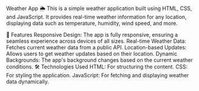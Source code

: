 Weather App 🌦️
This is a simple weather application built using HTML, CSS, and JavaScript. It provides real-time weather information for any location, displaying data such as temperature, humidity, wind speed, and more.

🚀 Features
Responsive Design: The app is fully responsive, ensuring a seamless experience across devices of all sizes.
Real-time Weather Data: Fetches current weather data from a public API.
Location-based Updates: Allows users to get weather updates based on their location.
Dynamic Backgrounds: The app's background changes based on the current weather conditions.
🛠️ Technologies Used
HTML: For structuring the content.
CSS: For styling the application.
JavaScript: For fetching and displaying weather data dynamically.
